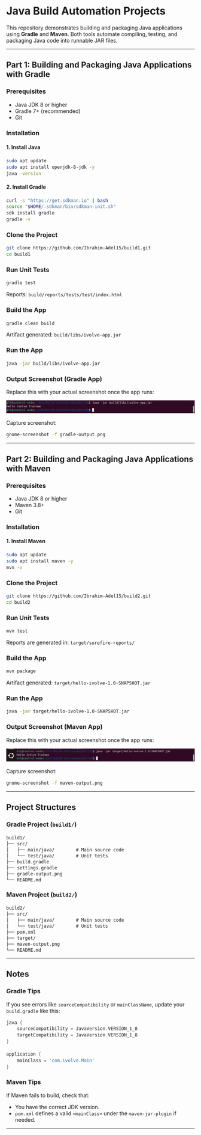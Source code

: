 # Java Build Automation Projects

This repository demonstrates building and packaging Java applications using **Gradle** and **Maven**. 
Both tools automate compiling, testing, and packaging Java code into runnable JAR files.

---

## Part 1: Building and Packaging Java Applications with Gradle

### Prerequisites

- Java JDK 8 or higher
- Gradle 7+ (recommended)
- Git

### Installation

#### 1. Install Java
```bash
sudo apt update
sudo apt install openjdk-8-jdk -y
java -version
```

#### 2. Install Gradle
```bash
curl -s "https://get.sdkman.io" | bash
source "$HOME/.sdkman/bin/sdkman-init.sh"
sdk install gradle
gradle -v
```

### Clone the Project
```bash
git clone https://github.com/Ibrahim-Adel15/build1.git
cd build1
```

### Run Unit Tests
```bash
gradle test
```
Reports: `build/reports/tests/test/index.html`

### Build the App
```bash
gradle clean build
```
Artifact generated: `build/libs/ivolve-app.jar`

### Run the App
```bash
java -jar build/libs/ivolve-app.jar
```

### Output Screenshot (Gradle App)
Replace this with your actual screenshot once the app runs:

![Gradle Output](images/output.PNG)

Capture screenshot:
```bash
gnome-screenshot -f gradle-output.png
```

---

## Part 2: Building and Packaging Java Applications with Maven

### Prerequisites

- Java JDK 8 or higher
- Maven 3.8+
- Git

### Installation

#### 1. Install Maven
```bash
sudo apt update
sudo apt install maven -y
mvn -v
```

### Clone the Project
```bash
git clone https://github.com/Ibrahim-Adel15/build2.git
cd build2
```

### Run Unit Tests
```bash
mvn test
```
Reports are generated in: `target/surefire-reports/`

### Build the App
```bash
mvn package
```
Artifact generated: `target/hello-ivolve-1.0-SNAPSHOT.jar`

### Run the App
```bash
java -jar target/hello-ivolve-1.0-SNAPSHOT.jar
```

### Output Screenshot (Maven App)
Replace this with your actual screenshot once the app runs:

![Maven Output](images/mvn-output.PNG)

Capture screenshot:
```bash
gnome-screenshot -f maven-output.png
```

---

## Project Structures

### Gradle Project (`build1/`)
```
build1/
├── src/
│   ├── main/java/        # Main source code
│   └── test/java/        # Unit tests
├── build.gradle
├── settings.gradle
├── gradle-output.png
└── README.md
```

### Maven Project (`build2/`)
```
build2/
├── src/
│   ├── main/java/        # Main source code
│   └── test/java/        # Unit tests
├── pom.xml
├── target/
├── maven-output.png
└── README.md
```

---

## Notes

### Gradle Tips
If you see errors like `sourceCompatibility` or `mainClassName`, update your `build.gradle` like this:
```gradle
java {
    sourceCompatibility = JavaVersion.VERSION_1_8
    targetCompatibility = JavaVersion.VERSION_1_8
}

application {
    mainClass = 'com.ivolve.Main'
}
```

### Maven Tips
If Maven fails to build, check that:
- You have the correct JDK version.
- `pom.xml` defines a valid `<mainClass>` under the `maven-jar-plugin` if needed.

---


